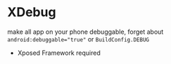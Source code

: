 # XDebug

make all app on your phone debuggable, forget about `android:debuggable="true"` or `BuildConfig.DEBUG`

- Xposed Framework required


